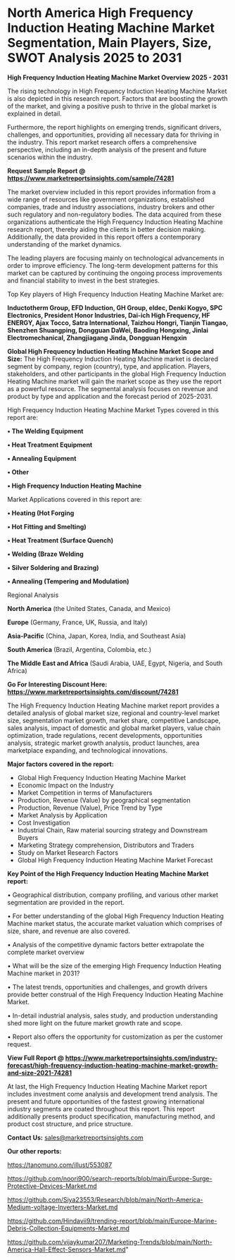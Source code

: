 # North America High Frequency Induction Heating Machine Market Segmentation, Main Players, Size, SWOT Analysis 2025 to 2031

<Strong> High Frequency Induction Heating Machine Market Overview 2025 - 2031</strong>

The rising technology in High Frequency Induction Heating Machine Market is also depicted in this research report. Factors that are boosting the growth of the market, and giving a positive push to thrive in the global market is explained in detail.

Furthermore, the report highlights on emerging trends, significant drivers, challenges, and opportunities, providing all necessary data for thriving in the industry. This report market research offers a comprehensive perspective, including an in-depth analysis of the present and future scenarios within the industry.

<strong>Request Sample Report @ <a href=https://www.marketreportsinsights.com/sample/74281>https://www.marketreportsinsights.com/sample/74281</a></strong>

The market overview included in this report provides information from a wide range of resources like government organizations, established companies, trade and industry associations, industry brokers and other such regulatory and non-regulatory bodies. The data acquired from these organizations authenticate the High Frequency Induction Heating Machine research report, thereby aiding the clients in better decision making. Additionally, the data provided in this report offers a contemporary understanding of the market dynamics.

The leading players are focusing mainly on technological advancements in order to improve efficiency. The long-term development patterns for this market can be captured by continuing the ongoing process improvements and financial stability to invest in the best strategies.

Top Key players of High Frequency Induction Heating Machine Market are:

<strong>Inductotherm Group, EFD Induction, GH Group, eldec, Denki Kogyo, SPC Electronics, President Honor Industries, Dai-ich High Frequency, HF ENERGY, Ajax Tocco, Satra International, Taizhou Hongri, Tianjin Tiangao, Shenzhen Shuangping, Dongguan DaWei, Baoding Hongxing, Jinlai Electromechanical, Zhangjiagang Jinda, Dongguan Hengxin</strong>

<strong><b>Global High Frequency Induction Heating Machine Market Scope and Size:</b></strong>
The High Frequency Induction Heating Machine market is declared segment by company, region (country), type, and application. Players, stakeholders, and other participants in the global High Frequency Induction Heating Machine market will gain the market scope as they use the report as a powerful resource. The segmental analysis focuses on revenue and product by type and application and the forecast period of 2025-2031.

High Frequency Induction Heating Machine Market Types covered in this report are:

<strong>• The Welding Equipment

• Heat Treatment Equipment

• Annealing Equipment

• Other

• High Frequency Induction Heating Machine</strong>

Market Applications covered in this report are:

<strong>• Heating (Hot Forging

• Hot Fitting and Smelting)

• Heat Treatment (Surface Quench)

• Welding (Braze Welding

• Silver Soldering and Brazing)

• Annealing (Tempering and Modulation)</strong> 

Regional Analysis

<strong>North America</strong> (the United States, Canada, and Mexico)

<strong>Europe</strong> (Germany, France, UK, Russia, and Italy)

<strong>Asia-Pacific</strong> (China, Japan, Korea, India, and Southeast Asia)

<strong>South America</strong> (Brazil, Argentina, Colombia, etc.)

<strong>The Middle East and Africa</strong> (Saudi Arabia, UAE, Egypt, Nigeria, and South Africa)

<strong>Go For Interesting Discount Here: <a href=https://www.marketreportsinsights.com/discount/74281>https://www.marketreportsinsights.com/discount/74281</a></strong>

The High Frequency Induction Heating Machine market report provides a detailed analysis of global market size, regional and country-level market size, segmentation market growth, market share, competitive Landscape, sales analysis, impact of domestic and global market players, value chain optimization, trade regulations, recent developments, opportunities analysis, strategic market growth analysis, product launches, area marketplace expanding, and technological innovations.

<strong><b>Major factors covered in the report:</b></strong>
<ul>
  <li>Global High Frequency Induction Heating Machine Market </li>
  <li>Economic Impact on the Industry</li>
  <li>Market Competition in terms of Manufacturers</li>
  <li>Production, Revenue (Value) by geographical segmentation</li>
  <li>Production, Revenue (Value), Price Trend by Type</li>
  <li>Market Analysis by Application</li>
  <li>Cost Investigation</li>
  <li>Industrial Chain, Raw material sourcing strategy and Downstream Buyers</li>
  <li>Marketing Strategy comprehension, Distributors and Traders</li>
  <li>Study on Market Research Factors</li>
  <li>Global High Frequency Induction Heating Machine Market Forecast</li>
</ul>

<strong><b>Key Point of the High Frequency Induction Heating Machine Market report:</b></strong>

• Geographical distribution, company profiling, and various other market segmentation are provided in the report.

• For better understanding of the global High Frequency Induction Heating Machine market status, the accurate market valuation which comprises of size, share, and revenue are also covered.

• Analysis of the competitive dynamic factors better extrapolate the complete market overview

• What will be the size of the emerging High Frequency Induction Heating Machine market in 2031?

• The latest trends, opportunities and challenges, and growth drivers provide better construal of the High Frequency Induction Heating Machine Market.

• In-detail industrial analysis, sales study, and production understanding shed more light on the future market growth rate and scope.

• Report also offers the opportunity for customization as per the customer request.

<strong><b>View Full Report @ <a href=https://www.marketreportsinsights.com/industry-forecast/high-frequency-induction-heating-machine-market-growth-and-size-2021-74281>https://www.marketreportsinsights.com/industry-forecast/high-frequency-induction-heating-machine-market-growth-and-size-2021-74281</a></b></strong>


At last, the High Frequency Induction Heating Machine Market report includes investment come analysis and development trend analysis. The present and future opportunities of the fastest growing international industry segments are coated throughout this report. This report additionally presents product specification, manufacturing method, and product cost structure, and price structure.

<strong>Contact Us:</strong>
sales@marketreportsinsights.com

<strong>Our other reports:</strong>

<a href=https://tanomuno.com/illust/553087>https://tanomuno.com/illust/553087</a>

<a href=https://github.com/noori900/search-reports/blob/main/Europe-Surge-Protective-Devices-Market.md>https://github.com/noori900/search-reports/blob/main/Europe-Surge-Protective-Devices-Market.md</a>

<a href=https://github.com/Siya23553/Research/blob/main/North-America-Medium-voltage-Inverters-Market.md>https://github.com/Siya23553/Research/blob/main/North-America-Medium-voltage-Inverters-Market.md</a>

<a href=https://github.com/Hindavii9/trending-report/blob/main/Europe-Marine-Debris-Collection-Equipments-Market.md>https://github.com/Hindavii9/trending-report/blob/main/Europe-Marine-Debris-Collection-Equipments-Market.md</a>

<a href=https://github.com/vijaykumar207/Marketing-Trends/blob/main/North-America-Hall-Effect-Sensors-Market.md>https://github.com/vijaykumar207/Marketing-Trends/blob/main/North-America-Hall-Effect-Sensors-Market.md</a>"
